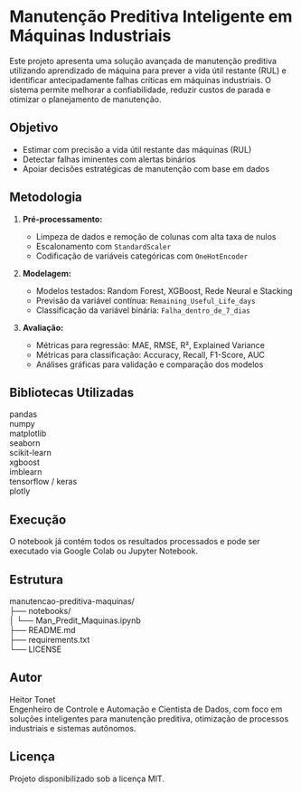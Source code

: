 # Manutenção Preditiva Inteligente em Máquinas Industriais

Este projeto apresenta uma solução avançada de manutenção preditiva utilizando aprendizado de máquina para prever a vida útil restante (RUL) e identificar antecipadamente falhas críticas em máquinas industriais. O sistema permite melhorar a confiabilidade, reduzir custos de parada e otimizar o planejamento de manutenção.

## Objetivo

- Estimar com precisão a vida útil restante das máquinas (RUL)
- Detectar falhas iminentes com alertas binários
- Apoiar decisões estratégicas de manutenção com base em dados

## Metodologia

1. **Pré-processamento:**
   - Limpeza de dados e remoção de colunas com alta taxa de nulos
   - Escalonamento com `StandardScaler`
   - Codificação de variáveis categóricas com `OneHotEncoder`

2. **Modelagem:**
   - Modelos testados: Random Forest, XGBoost, Rede Neural e Stacking
   - Previsão da variável contínua: `Remaining_Useful_Life_days`
   - Classificação da variável binária: `Falha_dentro_de_7_dias`

3. **Avaliação:**
   - Métricas para regressão: MAE, RMSE, R², Explained Variance
   - Métricas para classificação: Accuracy, Recall, F1-Score, AUC
   - Análises gráficas para validação e comparação dos modelos

## Bibliotecas Utilizadas

pandas  
numpy  
matplotlib  
seaborn  
scikit-learn  
xgboost  
imblearn  
tensorflow / keras  
plotly

## Execução

O notebook já contém todos os resultados processados e pode ser executado via Google Colab ou Jupyter Notebook.

## Estrutura

manutencao-preditiva-maquinas/  
├── notebooks/  
│   └── Man_Predit_Maquinas.ipynb  
├── README.md  
├── requirements.txt  
└── LICENSE

## Autor

Heitor Tonet  
Engenheiro de Controle e Automação e Cientista de Dados, com foco em soluções inteligentes para manutenção preditiva, otimização de processos industriais e sistemas autônomos.

## Licença

Projeto disponibilizado sob a licença MIT.
